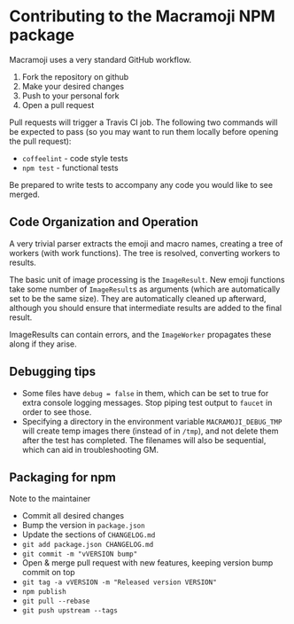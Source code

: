 # Contributing to the Macramoji NPM package

Macramoji uses a very standard GitHub workflow.

1. Fork the repository on github
2. Make your desired changes
3. Push to your personal fork
4. Open a pull request

Pull requests will trigger a Travis CI job.  The following two commands will be expected to pass (so you may want to run them locally before opening the pull request):

 * `coffeelint` - code style tests
 * `npm test` - functional tests

Be prepared to write tests to accompany any code you would like to see merged.


## Code Organization and Operation

A very trivial parser extracts the emoji and macro names, creating a tree of workers (with work functions).  The tree is resolved, converting workers to results.

The basic unit of image processing is the `ImageResult`.  New emoji functions take some number of `ImageResult`s as arguments (which are automatically set to be the same size).  They are automatically cleaned up afterward, although you should ensure that intermediate results are added to the final result.

ImageResults can contain errors, and the `ImageWorker` propagates these along if they arise.


## Debugging tips

* Some files have `debug = false` in them, which can be set to true for extra console logging messages.  Stop piping test output to `faucet` in order to see those.
* Specifying a directory in the environment variable `MACRAMOJI_DEBUG_TMP` will create temp images there (instead of in `/tmp`), and not delete them after the test has completed.  The filenames will also be sequential, which can aid in troubleshooting GM.


## Packaging for npm

Note to the maintainer

* Commit all desired changes
* Bump the version in `package.json`
* Update the sections of `CHANGELOG.md`
* `git add package.json CHANGELOG.md`
* `git commit -m "vVERSION bump"`
* Open & merge pull request with new features, keeping version bump commit on top
* `git tag -a vVERSION -m "Released version VERSION"`
* `npm publish`
* `git pull --rebase`
* `git push upstream --tags`
